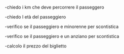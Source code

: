 -chiedo i km che deve percorrere il passeggero

-chiedo l età del passeggiero

-verifico se il passeggiero e minorenne per scontistica

-verifico se il passeggiero e un anziano per scontistica

-calcolo il prezzo del biglietto